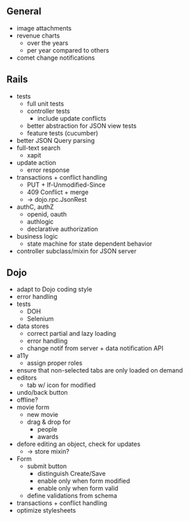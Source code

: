 
General
-------

* image attachments
* revenue charts
     - over the years
     - per year compared to others
* comet change notifications

Rails
-----

* tests
     - full unit tests
     - controller tests
         - include update conflicts
     - better abstraction for JSON view tests
     - feature tests (cucumber)
* better JSON Query parsing
* full-text search
     - xapit
* update action
     - error response
* transactions + conflict handling
     - PUT + If-Unmodified-Since
     - 409 Conflict + merge
     - -> dojo.rpc.JsonRest
* authC, authZ
     - openid, oauth
     - authlogic
     - declarative authorization
* business logic
     - state machine for state dependent behavior
* controller subclass/mixin for JSON server

Dojo
----

* adapt to Dojo coding style
* error handling
* tests
     - DOH
     - Selenium
* data stores
     - correct partial and lazy loading
     - error handling
     - change notif from server + data notification API
* a11y
     - assign proper roles
* ensure that non-selected tabs are only loaded on demand
* editors
     - tab w/ icon for modified
* undo/back button
* offline?
* movie form
     - new movie
     - drag & drop for
         - people
         - awards
* defore editing an object, check for updates
     - -> store mixin?
* Form
     - submit button
         - distinguish Create/Save
         - enable only when form modified
         - enable only when form valid
     - define validations from schema
* transactions + conflict handling
* optimize stylesheets
